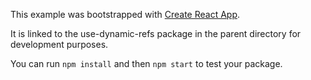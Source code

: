 This example was bootstrapped with [Create React App](https://github.com/facebook/create-react-app).

It is linked to the use-dynamic-refs package in the parent directory for development purposes.

You can run `npm install` and then `npm start` to test your package.
